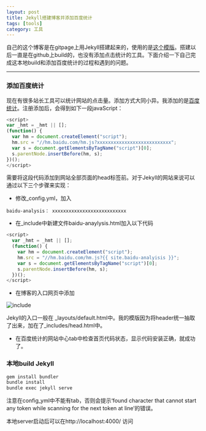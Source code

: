 ```yaml
---
layout: post
title: Jekyll搭建博客并添加百度统计 
tags: [tools]
category: 工具
---
```


 自己的这个博客是在gitpage上用Jekyll搭建起来的，使用的是[这个模版](https://mmistakes.github.io/hpstr-jekyll-theme/theme-setup/)。搭建以后一直是在github上build的，也没有添加点击统计的工具。下面介绍一下自己完成这本地build和添加百度统计的过程和遇到的问题。

 ---

### 添加百度统计

现在有很多站长工具可以统计网站的点击量。添加方式大同小异。我添加的是[百度统计](http://tongji.baidu.com/web/welcome/login)。注册添加后，会得到如下一段javaScript：

``` javascript
<script> 
var _hmt = _hmt || [];
(function() {
  var hm = document.createElement("script");
  hm.src = "//hm.baidu.com/hm.js?xxxxxxxxxxxxxxxxxxxxxxxxxxx";
  var s = document.getElementsByTagName("script")[0]; 
  s.parentNode.insertBefore(hm, s);
})();
</script>
```

需要将这段代码添加到网站全部页面的head标签前。对于Jekyll的网站来说可以通过以下三个步骤来实现：

+ 修改_config.yml，加入

```
baidu-analysis： xxxxxxxxxxxxxxxxxxxxxxxxxxx
```

+ 在_include中新建文件baidu-anaylysis.html加入以下代码


``` javascript
<script>
  var _hmt = _hmt || [];
  (function() {
    var hm = document.createElement("script");
    hm.src = "//hm.baidu.com/hm.js?{{ site.baidu-analyisis }}";
    var s = document.getElementsByTagName("script")[0];
    s.parentNode.insertBefore(hm, s);
  })();
</script>
```

+ 在博客的入口网页中添加

![include](/assets/img/2016-10-25-include.jpg)

Jekyll的入口一般在 \_layouts/default.html中。我的模版因为将header统一抽取了出来，加在了\_includes/head.html中。

+ 在百度统计的网站中心tab中检查首页代码状态，显示代码安装正确，就成功了。


### 本地build Jekyll

``` bash
gem install bundler
bundle install
bundle exec jekyll serve
```

注意在config_yml中不能有tab，否则会提示‘found character that cannot start any token while scanning for the next token at line’的错误。

本地server启动后可以在http://localhost:4000/ 访问